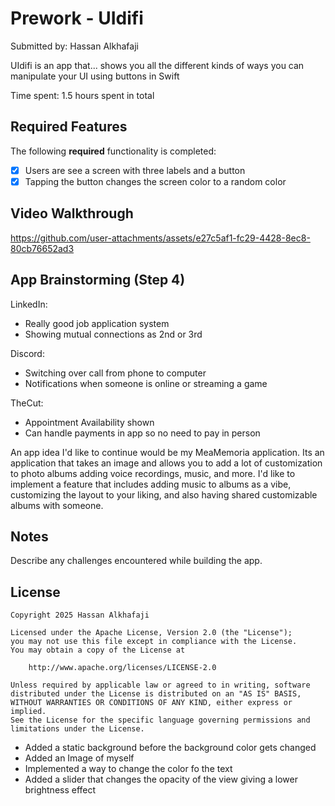 # Prework - UIdifi

Submitted by: Hassan Alkhafaji

UIdifi is an app that... shows you all the different kinds of ways you can manipulate your UI using buttons in Swift

Time spent: 1.5 hours spent in total

## Required Features

The following **required** functionality is completed:

- [X] Users are see a screen with three labels and a button
- [X] Tapping the button changes the screen color to a random color
 
## Video Walkthrough

https://github.com/user-attachments/assets/e27c5af1-fc29-4428-8ec8-80cb76652ad3


## App Brainstorming (Step 4)
LinkedIn:
 - Really good job application system
 - Showing mutual connections as 2nd or 3rd
   
Discord:
 - Switching over call from phone to computer
 - Notifications when someone is online or streaming a game

TheCut:
 - Appointment Availability shown
 - Can handle payments in app so no need to pay in person

An app idea I'd like to continue would be my MeaMemoria application. Its an application that takes an image and allows you to add a lot of customization to photo albums adding voice recordings, music, and more. I'd like to implement a feature that includes adding music to albums as a vibe, customizing the layout to your liking, and also having shared customizable albums with someone.

## Notes

Describe any challenges encountered while building the app.

## License

    Copyright 2025 Hassan Alkhafaji

    Licensed under the Apache License, Version 2.0 (the "License");
    you may not use this file except in compliance with the License.
    You may obtain a copy of the License at

        http://www.apache.org/licenses/LICENSE-2.0

    Unless required by applicable law or agreed to in writing, software
    distributed under the License is distributed on an "AS IS" BASIS,
    WITHOUT WARRANTIES OR CONDITIONS OF ANY KIND, either express or implied.
    See the License for the specific language governing permissions and
    limitations under the License.
- Added a static background before the background color gets changed
- Added an Image of myself
- Implemented a way to change the color fo the text
- Added a slider that changes the opacity of the view giving a lower brightness effect
